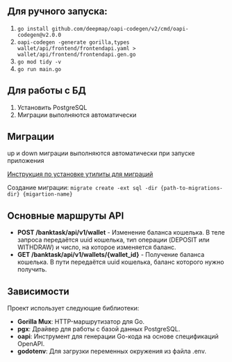 ## Для ручного запуска:
1. `go install github.com/deepmap/oapi-codegen/v2/cmd/oapi-codegen@v2.0.0`
2. `oapi-codegen -generate gorilla,types wallet/api/frontend/frontendapi.yaml > wallet/api/frontend/frontendapi.gen.go`
3. `go mod tidy -v`
4. `go run main.go`

## Для работы с БД
1. Установить PostgreSQL
2. Миграции выполняются автоматически

## Миграции
up и down миграции выполняются автоматически при запуске приложения

[Инструкция по установке утилиты для миграций](https://github.com/golang-migrate/migrate/blob/master/cmd/migrate/README.md)

Создание миграции: `migrate create -ext sql -dir {path-to-migrations-dir} {migartion-name}`

## Основные маршруты API

- **POST /banktask/api/v1/wallet** - Изменение баланса кошелька. В теле запроса передаётся uuid кошелька, тип операции (DEPOSIT или WITHDRAW) и число, на которое изменяется баланс.
- **GET /banktask/api/v1/wallets/{wallet_id}** - Получение баланса кошелька. В пути передаётся uuid кошелька, баланс которого нужно получить.

## Зависимости

Проект использует следующие библиотеки:

- **Gorilla Mux**: HTTP-маршрутизатор для Go.
- **pgx**: Драйвер для работы с базой данных PostgreSQL.
- **oapi**: Инструмент для генерации Go-кода на основе спецификаций OpenAPI.
- **godotenv**: Для загрузки переменных окружения из файла .env.
